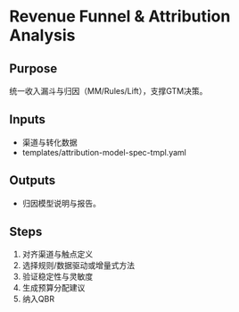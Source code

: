 # Revenue Funnel & Attribution Analysis

## Purpose

统一收入漏斗与归因（MM/Rules/Lift），支撑GTM决策。

## Inputs

- 渠道与转化数据
- templates/attribution-model-spec-tmpl.yaml

## Outputs

- 归因模型说明与报告。

## Steps

1. 对齐渠道与触点定义
2. 选择规则/数据驱动或增量式方法
3. 验证稳定性与灵敏度
4. 生成预算分配建议
5. 纳入QBR
